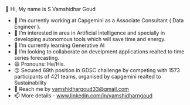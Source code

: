 👋 Hi, My name is S Vamshidhar Goud
- 🔭 I’m currently working at Capgemini as a Associate Consultant ( Data Engineer ).
- 👀 I’m interested in area in Artificial intelligence and specially in developing autonomous tools which will save time and energy.
- 🌱 I’m currently learning Generative AI
- 👯 I’m looking to collaborate on develpment applications realted to time series forecasting.
- 😄 Pronouns: He/His.
- 🙃 Secured 68th position in GDSC challenge by competing with 1573 participants of 421 teams, organised by capgemini realted to Sustainability
- 💞️ Reach me by vamshidhargoud33@gmail.com
- 📫 More details - www.linkedin.com/in/vamshidharngoud
  
<!---
codecraftsSVG/codecraftsSVG is a ✨ special ✨ repository because its `README.md` (this file) appears on your GitHub profile.
You can click the Preview link to take a look at your changes.
--->
